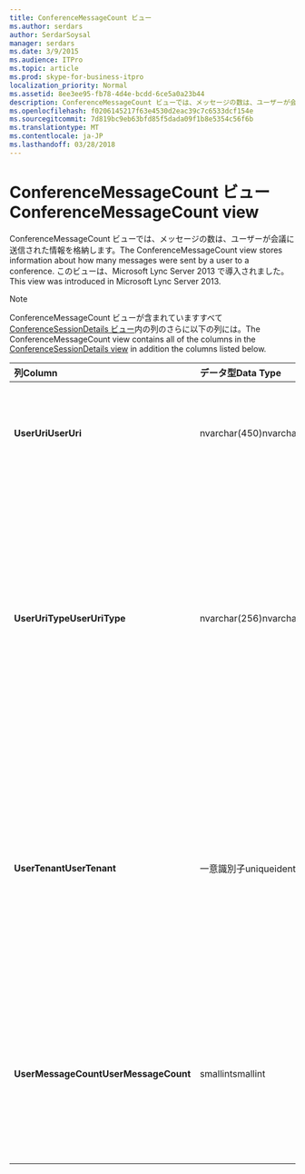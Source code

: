 ```yaml
---
title: ConferenceMessageCount ビュー
ms.author: serdars
author: SerdarSoysal
manager: serdars
ms.date: 3/9/2015
ms.audience: ITPro
ms.topic: article
ms.prod: skype-for-business-itpro
localization_priority: Normal
ms.assetid: 8ee3ee95-fb78-4d4e-bcdd-6ce5a0a23b44
description: ConferenceMessageCount ビューでは、メッセージの数は、ユーザーが会議に送信された情報を格納します。 このビューは、Microsoft Lync Server 2013 で導入されました。
ms.openlocfilehash: f0206145217f63e4530d2eac39c7c6533dcf154e
ms.sourcegitcommit: 7d819bc9eb63bfd85f5dada09f1b8e5354c56f6b
ms.translationtype: MT
ms.contentlocale: ja-JP
ms.lasthandoff: 03/28/2018
---
```

# <a name="conferencemessagecount-view"></a><span data-ttu-id="d5395-104">ConferenceMessageCount ビュー</span><span class="sxs-lookup"><span data-stu-id="d5395-104">ConferenceMessageCount view</span></span>
 
<span data-ttu-id="d5395-105">ConferenceMessageCount ビューでは、メッセージの数は、ユーザーが会議に送信された情報を格納します。</span><span class="sxs-lookup"><span data-stu-id="d5395-105">The ConferenceMessageCount view stores information about how many messages were sent by a user to a conference.</span></span> <span data-ttu-id="d5395-106">このビューは、Microsoft Lync Server 2013 で導入されました。</span><span class="sxs-lookup"><span data-stu-id="d5395-106">This view was introduced in Microsoft Lync Server 2013.</span></span>
  
> [!NOTE]
> <span data-ttu-id="d5395-107">ConferenceMessageCount ビューが含まれていますすべて[ConferenceSessionDetails ビュー](conferencesessiondetails.md)内の列のさらに以下の列には。</span><span class="sxs-lookup"><span data-stu-id="d5395-107">The ConferenceMessageCount view contains all of the columns in the [ConferenceSessionDetails view](conferencesessiondetails.md) in addition the columns listed below.</span></span>
  
|<span data-ttu-id="d5395-108">**列**</span><span class="sxs-lookup"><span data-stu-id="d5395-108">**Column**</span></span>|<span data-ttu-id="d5395-109">**データ型**</span><span class="sxs-lookup"><span data-stu-id="d5395-109">**Data Type**</span></span>|<span data-ttu-id="d5395-110">**詳細**</span><span class="sxs-lookup"><span data-stu-id="d5395-110">**Details**</span></span>|
|:-----|:-----|:-----|
|<span data-ttu-id="d5395-111">**UserUri**</span><span class="sxs-lookup"><span data-stu-id="d5395-111">**UserUri**</span></span> <br/> |<span data-ttu-id="d5395-112">nvarchar(450)</span><span class="sxs-lookup"><span data-stu-id="d5395-112">nvarchar(450)</span></span>  <br/> |<span data-ttu-id="d5395-113">メッセージを送信したユーザーの URI。</span><span class="sxs-lookup"><span data-stu-id="d5395-113">URI of the user who sent the message.</span></span>  <br/> |
|<span data-ttu-id="d5395-114">**UserUriType**</span><span class="sxs-lookup"><span data-stu-id="d5395-114">**UserUriType**</span></span> <br/> |<span data-ttu-id="d5395-115">nvarchar(256)</span><span class="sxs-lookup"><span data-stu-id="d5395-115">nvarchar(256)</span></span>  <br/> |<span data-ttu-id="d5395-116">メッセージを送信したユーザーの URI の種類です。</span><span class="sxs-lookup"><span data-stu-id="d5395-116">Type of URI of the user who sent the messages.</span></span> <span data-ttu-id="d5395-117">詳細については、 [UriTypes テーブル](uritypes.md)を参照してください。</span><span class="sxs-lookup"><span data-stu-id="d5395-117">See the [UriTypes table](uritypes.md) for more information.</span></span> <br/> |
|<span data-ttu-id="d5395-118">**UserTenant**</span><span class="sxs-lookup"><span data-stu-id="d5395-118">**UserTenant**</span></span> <br/> |<span data-ttu-id="d5395-119">一意識別子</span><span class="sxs-lookup"><span data-stu-id="d5395-119">uniqueidentifier</span></span>  <br/> |<span data-ttu-id="d5395-120">メッセージを送信したユーザーのテナントです。</span><span class="sxs-lookup"><span data-stu-id="d5395-120">Tenant of user who sent the messages.</span></span> <span data-ttu-id="d5395-121">詳細については[テナントのテーブル](tenants.md)を参照してください。</span><span class="sxs-lookup"><span data-stu-id="d5395-121">See the [Tenants table](tenants.md) for more information.</span></span> <br/> |
|<span data-ttu-id="d5395-122">**UserMessageCount**</span><span class="sxs-lookup"><span data-stu-id="d5395-122">**UserMessageCount**</span></span> <br/> |<span data-ttu-id="d5395-123">smallint</span><span class="sxs-lookup"><span data-stu-id="d5395-123">smallint</span></span>  <br/> |<span data-ttu-id="d5395-124">会議のセッション中にユーザーによって送信されたメッセージの数です。</span><span class="sxs-lookup"><span data-stu-id="d5395-124">Number of messages sent by the user during the conference session.</span></span>  <br/> |
   

